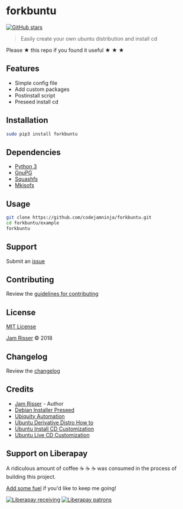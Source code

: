 # forkbuntu

[![GitHub stars](https://img.shields.io/github/stars/codejamninja/forkbuntu.svg?style=social&label=Stars)](https://github.com/codejamninja/forkbuntu)

> Easily create your own ubuntu distribution and install cd

Please ★ this repo if you found it useful ★ ★ ★


## Features

* Simple config file
* Add custom packages
* Postinstall script
* Preseed install cd


## Installation

```sh
sudo pip3 install forkbuntu
```


## Dependencies

* [Python 3](https://www.python.org/download/releases/3.0)
* [GnuPG](https://www.gnupg.org)
* [Squashfs](http://squashfs.sourceforge.net)
* [Mkisofs](https://sourceforge.net/projects/cdrtools/files/mkisofs/old)


## Usage

```sh
git clone https://github.com/codejamninja/forkbuntu.git
cd forkbuntu/example
forkbuntu
```


## Support

Submit an [issue](https://github.com/codejamninja/forkbuntu/issues/new)


## Contributing

Review the [guidelines for contributing](https://github.com/codejamninja/forkbuntu/blob/master/CONTRIBUTING.md)


## License

[MIT License](https://github.com/codejamninja/forkbuntu/blob/master/LICENSE)

[Jam Risser](https://codejam.ninja) © 2018


## Changelog

Review the [changelog](https://github.com/codejamninja/forkbuntu/blob/master/CHANGELOG.md)


## Credits

* [Jam Risser](https://codejam.ninja) - Author
* [Debian Installer Preseed](https://people.debian.org/~plessy/DebianInstallerDebconfTemplates.html)
* [Ubiquity Automation](https://wiki.ubuntu.com/UbiquityAutomation)
* [Ubuntu Derivative Distro How to](https://wiki.ubuntu.com/DerivativeDistroHowto)
* [Ubuntu Install CD Customization](https://help.ubuntu.com/community/InstallCDCustomization)
* [Ubuntu Live CD Customization](https://help.ubuntu.com/community/LiveCDCustomization)


## Support on Liberapay

A ridiculous amount of coffee ☕ ☕ ☕ was consumed in the process of building this project.

[Add some fuel](https://liberapay.com/codejamninja/donate) if you'd like to keep me going!

[![Liberapay receiving](https://img.shields.io/liberapay/receives/codejamninja.svg?style=flat-square)](https://liberapay.com/codejamninja/donate)
[![Liberapay patrons](https://img.shields.io/liberapay/patrons/codejamninja.svg?style=flat-square)](https://liberapay.com/codejamninja/donate)
